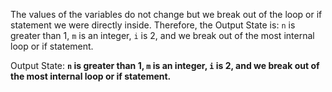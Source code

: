The values of the variables do not change but we break out of the loop or if statement we were directly inside. Therefore, the Output State is: `n` is greater than 1, `m` is an integer, `i` is 2, and we break out of the most internal loop or if statement.

Output State: **`n` is greater than 1, `m` is an integer, `i` is 2, and we break out of the most internal loop or if statement.**